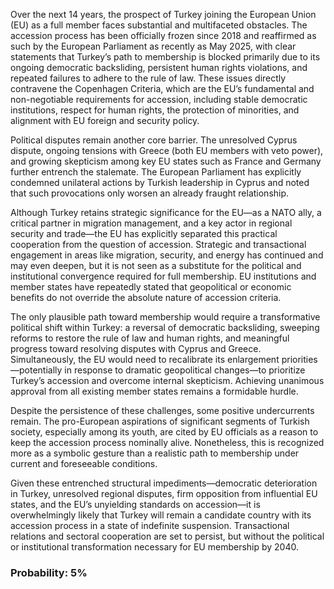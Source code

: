 Over the next 14 years, the prospect of Turkey joining the European Union (EU) as a full member faces substantial and multifaceted obstacles. The accession process has been officially frozen since 2018 and reaffirmed as such by the European Parliament as recently as May 2025, with clear statements that Turkey’s path to membership is blocked primarily due to its ongoing democratic backsliding, persistent human rights violations, and repeated failures to adhere to the rule of law. These issues directly contravene the Copenhagen Criteria, which are the EU’s fundamental and non-negotiable requirements for accession, including stable democratic institutions, respect for human rights, the protection of minorities, and alignment with EU foreign and security policy.

Political disputes remain another core barrier. The unresolved Cyprus dispute, ongoing tensions with Greece (both EU members with veto power), and growing skepticism among key EU states such as France and Germany further entrench the stalemate. The European Parliament has explicitly condemned unilateral actions by Turkish leadership in Cyprus and noted that such provocations only worsen an already fraught relationship.

Although Turkey retains strategic significance for the EU—as a NATO ally, a critical partner in migration management, and a key actor in regional security and trade—the EU has explicitly separated this practical cooperation from the question of accession. Strategic and transactional engagement in areas like migration, security, and energy has continued and may even deepen, but it is not seen as a substitute for the political and institutional convergence required for full membership. EU institutions and member states have repeatedly stated that geopolitical or economic benefits do not override the absolute nature of accession criteria.

The only plausible path toward membership would require a transformative political shift within Turkey: a reversal of democratic backsliding, sweeping reforms to restore the rule of law and human rights, and meaningful progress toward resolving disputes with Cyprus and Greece. Simultaneously, the EU would need to recalibrate its enlargement priorities—potentially in response to dramatic geopolitical changes—to prioritize Turkey’s accession and overcome internal skepticism. Achieving unanimous approval from all existing member states remains a formidable hurdle.

Despite the persistence of these challenges, some positive undercurrents remain. The pro-European aspirations of significant segments of Turkish society, especially among its youth, are cited by EU officials as a reason to keep the accession process nominally alive. Nonetheless, this is recognized more as a symbolic gesture than a realistic path to membership under current and foreseeable conditions.

Given these entrenched structural impediments—democratic deterioration in Turkey, unresolved regional disputes, firm opposition from influential EU states, and the EU’s unyielding standards on accession—it is overwhelmingly likely that Turkey will remain a candidate country with its accession process in a state of indefinite suspension. Transactional relations and sectoral cooperation are set to persist, but without the political or institutional transformation necessary for EU membership by 2040.

### Probability: 5%